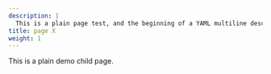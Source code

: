 ```yaml
---
description: |
  This is a plain page test, and the beginning of a YAML multiline description...
title: page X
weight: 1
---
```


This is a plain demo child page.
